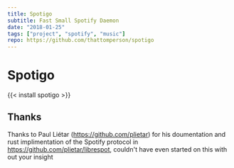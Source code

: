 ```yaml
---
title: Spotigo
subtitle: Fast Small Spotify Daemon
date: "2018-01-25"
tags: ["project", "spotify", "music"]
repo: https://github.com/thattomperson/spotigo
---
```


# Spotigo

{{< install spotigo >}}

## Thanks
Thanks to Paul Liétar (https://github.com/plietar) for his doumentation and rust implimentation of the Spotify protocol in https://github.com/plietar/librespot, couldn't have even started on this with out your insight